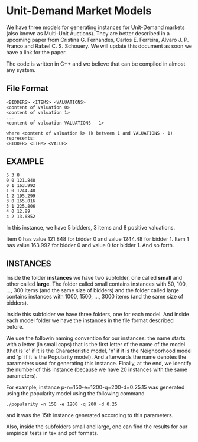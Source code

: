 Unit-Demand Market Models
=========================

We have three models for generating instances for Unit-Demand markets (also known as Multi-Unit Auctions). They are better described in a upcoming paper from Cristina G. Fernandes, Carlos E. Ferreira, Álvaro J. P. Franco and Rafael C. S. Schouery. We will update this document as soon we have a link for the paper.

The code is written in C++ and we believe that can be compiled in almost any system. 

File Format
-----------

    <BIDDERS> <ITEMS> <VALUATIONS>
    <content of valuation 0>
    <content of valuation 1>
    ...	
    <content of valuation VALUATIONS - 1>

    where <content of valuation k> (k between 1 and VALUATIONS - 1) represents:
    <BIDDER> <ITEM> <VALUE>

EXAMPLE
-------

    5 3 8
    0 0 121.848
    0 1 163.992
    1 0 1244.48
    1 2 195.299
    3 0 165.016
    3 1 225.806
    4 0 12.89
    4 2 13.6852

In this instance, we have 5 bidders, 3 items and 8 positive valuations.

Item 0 has value 121.848 for bidder 0 and value 1244.48 for bidder 1. Item 1 has value 163.992 for bidder 0 and value 0 for bidder 1. And so forth.


INSTANCES
---------

Inside the folder **instances** we have two subfolder, one called **small** and other called **large**. The folder called small contains instances with 50, 100, ..., 300 items (and the same size of bidders) and the folder called large contains instances with 1000, 1500, ..., 3000 items (and the same size of bidders).

Inside this subfolder we have three folders, one for each model. And inside each model folder we have the instances in the file format described before. 

We use the followin naming convention for our instances: the name starts with a letter (in small caps) that is the first letter of the name of the model (that is 'c' if it is the Characteristic model, 'n' if it is the Neighborhood model and 'p' if it is the Popularity model). And afterwards the name denotes the parameters used for generating this instance. Finally, at the end, we identify the number of this instance (because we have 20 instances with the same parameters).

For example, instance p-n=150-e=1200-q=200-d=0.25.15 was generated using the popularity model using the following command

    ./popularity -n 150 -e 1200 -q 200 -d 0.25

and it was the 15th instance generated according to this parameters. 

Also, inside the subfolders small and large, one can find the results for our empirical tests in tex and pdf formats.